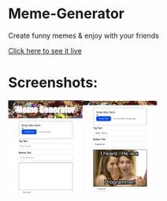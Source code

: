 # Meme-Generator

Create funny memes & enjoy with your friends

<a href = "https://ranjanmangla1.github.io/meme-generator/">Click here to see it live</a>

# Screenshots: 

<div style = "display: flex; align-items:center;">
<img src = "https://github.com/ranjanmangla1/meme-generator/blob/main/screenshot/Screenshot%202022-12-23%20153558.png" width = "30%" height = "30%"/>
<img src = "https://github.com/ranjanmangla1/meme-generator/blob/main/screenshot/Screenshot%202022-12-23%20155145.png" width = "30%" height = "30%"/>
<div>
